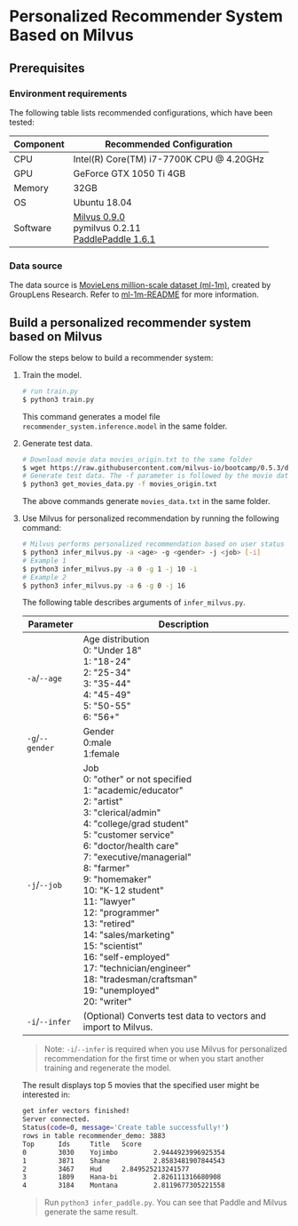 # Personalized Recommender System Based on Milvus

## Prerequisites

### Environment requirements

The following table lists recommended configurations, which have been tested:

| Component | Recommended Configuration                                    |
| --------- | ------------------------------------------------------------ |
| CPU       | Intel(R) Core(TM) i7-7700K CPU @ 4.20GHz                     |
| GPU       | GeForce GTX 1050 Ti 4GB                                      |
| Memory    | 32GB                                                         |
| OS        | Ubuntu 18.04                                                 |
| Software  | [Milvus 0.9.0](https://milvus.io/cn/docs/v0.8.0/guides/get_started/install_milvus/install_milvus.md) <br />pymilvus 0.2.11  <br />[PaddlePaddle 1.6.1](https://www.paddlepaddle.org.cn/documentation/docs/en/beginners_guide/install/index_en.html) |



### Data source

The data source is [MovieLens million-scale dataset (ml-1m)](http://files.grouplens.org/datasets/movielens/ml-1m.zip), created by GroupLens Research. Refer to [ml-1m-README](http://files.grouplens.org/datasets/movielens/ml-1m-README.txt) for more information.

## Build a personalized recommender system based on Milvus

Follow the steps below to build a recommender system:

1. Train the model.

   ```bash
   # run train.py
   $ python3 train.py
   ```

   This command generates a model file `recommender_system.inference.model` in the same folder.

2. Generate test data.

   ```bash
   # Download movie data movies_origin.txt to the same folder
   $ wget https://raw.githubusercontent.com/milvus-io/bootcamp/0.5.3/demo/recommender_system/movies_origin.txt
   # Generate test data. The -f parameter is followed by the movie data filename.
   $ python3 get_movies_data.py -f movies_origin.txt
   ```

   The above commands generate `movies_data.txt` in the same folder.

3. Use Milvus for personalized recommendation by running the following command:

   ```bash
   # Milvus performs personalized recommendation based on user status
   $ python3 infer_milvus.py -a <age> -g <gender> -j <job> [-i]
   # Example 1
   $ python3 infer_milvus.py -a 0 -g 1 -j 10 -i
   # Example 2
   $ python3 infer_milvus.py -a 6 -g 0 -j 16
   ```
   
   The following table describes arguments of `infer_milvus.py`.

   | Parameter        | Description                                                         |
   | ----------- | ------------------------------------------------------------ |
   | `-a`/`--age`    | Age distribution <br />0: "Under 18" <br />1: "18-24" <br />2: "25-34" <br />3: "35-44" <br />4: "45-49" <br />5: "50-55" <br />6: "56+" |
   | `-g`/`--gender` | Gender <br />0:male <br />1:female                                         |
   | `-j`/`--job`    | Job <br />0: "other" or not specified <br />1: "academic/educator" <br />2: "artist" <br />3: "clerical/admin" <br />4: "college/grad student" <br />5: "customer service" <br />6: "doctor/health care" <br />7: "executive/managerial" <br />8: "farmer" <br />9: "homemaker" <br />10: "K-12 student" <br />11: "lawyer" <br />12: "programmer" <br />13: "retired" <br />14: "sales/marketing" <br />15: "scientist" <br />16: "self-employed" <br />17: "technician/engineer" <br />18: "tradesman/craftsman" <br />19: "unemployed" <br />20: "writer" |
   | `-i`/`--infer`  | (Optional) Converts test data to vectors and import to Milvus. |

   > Note: `-i`/`--infer` is required when you use Milvus for personalized recommendation for the first time or when you start another training and regenerate the model.

    The result displays top 5 movies that the specified user might be interested in:

   ```bash
   get infer vectors finished!
   Server connected.
   Status(code=0, message='Create table successfully!')
   rows in table recommender_demo: 3883
   Top      Ids     Title   Score
   0        3030    Yojimbo         2.9444923996925354
   1        3871    Shane           2.8583481907844543
   2        3467    Hud     2.849525213241577
   3        1809    Hana-bi         2.826111316680908
   4        3184    Montana         2.8119677305221558
   ```

   > Run `python3 infer_paddle.py`. You can see that Paddle and Milvus generate the same result.
